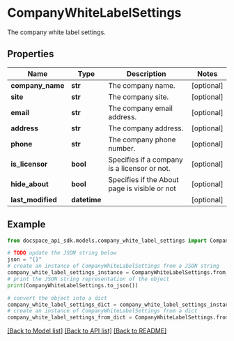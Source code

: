 # CompanyWhiteLabelSettings
The company white label settings.

## Properties

Name | Type | Description | Notes
------------ | ------------- | ------------- | -------------
**company_name** | **str** | The company name. | [optional] 
**site** | **str** | The company site. | [optional] 
**email** | **str** | The company email address. | [optional] 
**address** | **str** | The company address. | [optional] 
**phone** | **str** | The company phone number. | [optional] 
**is_licensor** | **bool** | Specifies if a company is a licensor or not. | [optional] 
**hide_about** | **bool** | Specifies if the About page is visible or not | [optional] 
**last_modified** | **datetime** |  | [optional] 

## Example

```python
from docspace_api_sdk.models.company_white_label_settings import CompanyWhiteLabelSettings

# TODO update the JSON string below
json = "{}"
# create an instance of CompanyWhiteLabelSettings from a JSON string
company_white_label_settings_instance = CompanyWhiteLabelSettings.from_json(json)
# print the JSON string representation of the object
print(CompanyWhiteLabelSettings.to_json())

# convert the object into a dict
company_white_label_settings_dict = company_white_label_settings_instance.to_dict()
# create an instance of CompanyWhiteLabelSettings from a dict
company_white_label_settings_from_dict = CompanyWhiteLabelSettings.from_dict(company_white_label_settings_dict)
```
[[Back to Model list]](../README.md#documentation-for-models) [[Back to API list]](../README.md#documentation-for-api-endpoints) [[Back to README]](../README.md)


